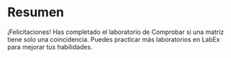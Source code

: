 # Resumen

¡Felicitaciones! Has completado el laboratorio de Comprobar si una matriz tiene solo una coincidencia. Puedes practicar más laboratorios en LabEx para mejorar tus habilidades.
